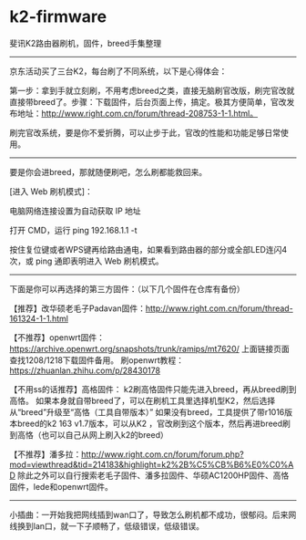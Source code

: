 # k2-firmware
斐讯K2路由器刷机，固件，breed手集整理
***
京东活动买了三台K2，每台刷了不同系统，以下是心得体会：

第一步：拿到手就立刻刷，不用考虑breed之类，直接无脑刷官改版，刷完官改就直接带breed了。步骤：下载固件，后台页面上传，搞定。极其方便简单，官改发布地址：http://www.right.com.cn/forum/thread-208753-1-1.html。

刷完官改系统，要是你不爱折腾，可以止步于此，官改的性能和功能足够日常使用。
***
要是你会进breed，那就随便刷吧，怎么刷都能救回来。

[进入 Web 刷机模式]：

电脑网络连接设置为自动获取 IP 地址

打开 CMD，运行 ping 192.168.1.1 -t

按住复位键或者WPS键再给路由通电，如果看到路由器的部分或全部LED连闪4次，或 ping 通即表明进入 Web 刷机模式。
***
下面是你可以再选择的第三方固件：（以下几个固件在仓库有备份）

【推荐】改华硕老毛子Padavan固件：http://www.right.com.cn/forum/thread-161324-1-1.html

【不推荐】openwrt固件：https://archive.openwrt.org/snapshots/trunk/ramips/mt7620/ 上面链接页面查找1208/1218下载固件备用。
刷openwrt教程：https://zhuanlan.zhihu.com/p/28430178

【不用ss的话推荐】高格固件：
k2刷高恪固件只能先进入breed，再从breed刷到高恪。
如果本身就自带breed了，可以在刷机工具里选择机型K2，然后选择 从“breed”升级至“高恪（工具自带版本）”
如果没有breed，工具提供了带r1016版本breed的k2 163 v1.7版本，可以从K2 ，官改刷到这个版本，然后再进breed刷到高恪（也可以自己从网上刷入k2的breed）

【不推荐】潘多拉：http://www.right.com.cn/forum/forum.php?mod=viewthread&tid=214183&highlight=k2%2B%C5%CB%B6%E0%C0%AD
除此之外可以自行搜索老毛子固件、潘多拉固件、华硕AC1200HP固件、高恪固件，lede和openwrt固件。
***
小插曲：一开始我把网线插到wan口了，导致怎么刷机都不成功，很郁闷。后来网线换到lan口，就一下子顺畅了，低级错误，低级错误。
